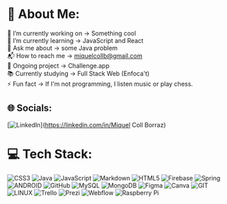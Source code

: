 # 💫 About Me:
🔭 I’m currently working on -> Something cool<br>🌱 I’m currently learning -> JavaScript and React<br>💬 Ask me about -> some Java problem<br>📬 How to reach me -> miquelcollb@gmail.com<br>🎯 Ongoing project -> Challenge.app<br>📚 Currently studying -> Full Stack Web (Enfoca't)<br>⚡ Fun fact -> If I'm not programming, I listen music or play chess.


## 🌐 Socials:
[![LinkedIn](https://img.shields.io/badge/LinkedIn-%230077B5.svg?logo=linkedin&logoColor=white)](https://linkedin.com/in/Miquel Coll Borraz) 

# 💻 Tech Stack:
![CSS3](https://img.shields.io/badge/css3-%231572B6.svg?style=flat&logo=css3&logoColor=white) ![Java](https://img.shields.io/badge/java-%23ED8B00.svg?style=flat&logo=java&logoColor=white) ![JavaScript](https://img.shields.io/badge/javascript-%23323330.svg?style=flat&logo=javascript&logoColor=%23F7DF1E) ![Markdown](https://img.shields.io/badge/markdown-%23000000.svg?style=flat&logo=markdown&logoColor=white) ![HTML5](https://img.shields.io/badge/html5-%23E34F26.svg?style=flat&logo=html5&logoColor=white) ![Firebase](https://img.shields.io/badge/firebase-%23039BE5.svg?style=flat&logo=firebase) ![Spring](https://img.shields.io/badge/spring-%236DB33F.svg?style=flat&logo=spring&logoColor=white) ![ANDROID](https://img.shields.io/badge/android-%2320232a.svg?style=flat&logo=android&logoColor=%a4c639) ![GitHub](https://img.shields.io/badge/GitHub-%23121011.svg?style=flat&logo=github&logoColor=white) ![MySQL](https://img.shields.io/badge/mysql-%2300f.svg?style=flat&logo=mysql&logoColor=white) ![MongoDB](https://img.shields.io/badge/MongoDB-%234ea94b.svg?style=flat&logo=mongodb&logoColor=white) 	![Figma](https://img.shields.io/badge/figma-%23F24E1E.svg?style=flat&logo=figma&logoColor=white) ![Canva](https://img.shields.io/badge/Canva-%2300C4CC.svg?style=flat&logo=Canva&logoColor=white) ![GIT](https://img.shields.io/badge/Git-fc6d26?style=flat&logo=git&logoColor=white) ![LINUX](https://img.shields.io/badge/Linux-FCC624?style=flat&logo=linux&logoColor=black) ![Trello](https://img.shields.io/badge/Trello-%23026AA7.svg?style=flat&logo=Trello&logoColor=white) ![Prezi](https://img.shields.io/badge/Prezi-%23000000.svg?style=flat&logo=Prezi&logoColor=white) ![Webflow](https://img.shields.io/badge/Webflow-4353FF?style=flat&logo=webflow&logoColor=white) ![Raspberry Pi](https://img.shields.io/badge/-RaspberryPi-C51A4A?style=flat&logo=Raspberry-Pi)
